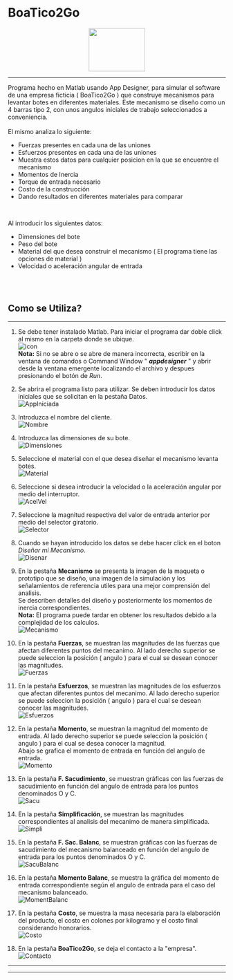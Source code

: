 # BoaTico2Go
<p align="center">
  <img width="130" height="100" src="./2.PNG">
</p>

___

Programa hecho en Matlab usando App Designer, para simular el software de una empresa ficticia ( BoaTico2Go ) que construye mecanismos para levantar botes en diferentes materiales. Este mecanismo se diseño como un 4 barras tipo 2, con unos angulos iniciales de trabajo seleccionados a conveniencia. <br>
<br>
El mismo analiza lo siguiente:
* Fuerzas presentes en cada una de las uniones
* Esfuerzos presentes en cada una de las uniones
* Muestra estos datos para cualquier posicion en la que se encuentre el mecanismo
* Momentos de Inercia
* Torque de entrada necesario
* Costo de la construcción
* Dando resultados en diferentes materiales para comparar
<br>

Al introducir los siguientes datos: <br>
* Dimensiones del bote
* Peso del bote
* Material del que desea construir el mecanismo ( El programa tiene las opciones de material )
* Velocidad o aceleración angular de entrada
<br>
<br>

## Como se Utiliza?
---
1. Se debe tener instalado Matlab. Para iniciar el programa dar doble click al mismo en la carpeta donde se ubique. <br>
  ![icon](./AppImages/icon.png)<br>
  **Nota:** Si no se abre o se abre de manera incorrecta, escribir en la ventana de comandos o Command Window " _**appdesigner**_ " y abrir desde la ventana emergente localizando el archivo y despues presionando el botón de _Run_.

1. Se abrira el programa listo para utilizar. Se deben introducir los datos iniciales que se solicitan en la pestaña Datos. <br>
![AppIniciada](./AppImages/AppIniciada.png) <br>
1. Introduzca el nombre del cliente. <br>
![Nombre](./AppImages/Nombre.png)<br>
1. Introduzca las dimensiones de su bote. <br>
![Dimensiones](./AppImages/Dimensiones.png) <br>
1. Seleccione el material con el que desea diseñar el mecanismo levanta botes. <br>
![Material](./AppImages/material.png) <br>
1. Seleccione si desea introducir la velocidad o la aceleración angular por medio del interruptor. <br>
![AcelVel](./AppImages/AcelVel.png) <br>
1. Seleccione la magnitud respectiva del valor de entrada anterior por medio del selector giratorio. <br>
![Selector](./AppImages/Selector.png)<br>
1. Cuando se hayan introducido los datos se debe hacer click en el boton _Diseñar mi Mecanismo_. <br>
![Disenar](./AppImages/disenar.png)<br>
1. En la pestaña **Mecanismo** se presenta la imagen de la maqueta o prototipo que se diseño, una imagen de la simulación y los señalamientos de referencia utiles para una mejor comprensión del analisis. <br>
Se describen detalles del diseño y posteriormente los momentos de inercia correspondientes. <br>
**Nota:** El programa puede tardar en obtener los resultados debido a la complejidad de los calculos. <br>
![Mecanismo](./AppImages/Mecanismo.png)<br>
1. En la pestaña **Fuerzas**, se muestran las magnitudes de las fuerzas que afectan diferentes puntos del mecanimo. Al lado derecho superior se puede seleccion la posición ( angulo ) para el cual se desean conocer las magnitudes. <br>
![Fuerzas](./AppImages/Fuerzas.png)<br>
1. En la pestaña **Esfuerzos**, se muestran las magnitudes de los esfuerzos que afectan diferentes puntos del mecanimo. Al lado derecho superior se puede seleccion la posición ( angulo ) para el cual se desean conocer las magnitudes. <br>
![Esfuerzos](./AppImages/Esfuerzos.png)<br>
1. En la pestaña **Momento**, se muestran la magnitud del momento de entrada. Al lado derecho superior se puede seleccion la posición ( angulo ) para el cual se desea conocer la magnitud. <br>
Abajo se grafica el momento de entrada en función del angulo de entrada. <br>
![Momento](./AppImages/Momento.png)<br>
1. En la pestaña **F. Sacudimiento**, se muestran gráficas con las fuerzas de sacudimiento en función del angulo de entrada para los puntos denominados O y C.<br>
![Sacu](./AppImages/Sacu.png)<br>
1. En la pestaña **Simplificación**, se muestran las magnitudes correspondientes al analisis del mecanimo de manera simplificada.<br>
![Simpli](./AppImages/Simpli.png)<br>
1. En la pestaña **F. Sac. Balanc**, se muestran gráficas con las fuerzas de sacudimiento del mecanismo balanceado en función del angulo de entrada para los puntos denominados O y C.<br>
![SacuBalanc](./AppImages/SacuBalanc.png)<br>
1. En la pestaña **Momento Balanc**, se muestra la gráfica del momento de entrada correspondiente según el angulo de entrada para el caso del mecanismo balanceado.<br>
![MomentBalanc](./AppImages/MomentBalanc.png)<br>
1. En la pestaña **Costo**, se muestra la masa necesaria para la elaboración del producto, el costo en colones por kilogramo y el costo final considerando honorarios.<br>
![Costo](./AppImages/Costo.png)<br>
1. En la pestaña **BoaTico2Go**, se deja el contacto a la "empresa".<br>
![Contacto](./AppImages/Gracias.png)<br>

___
___
